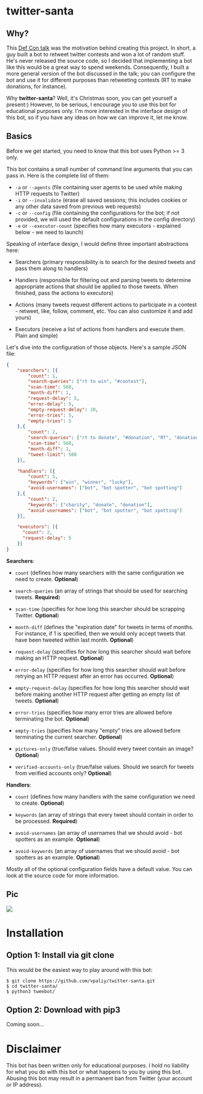 # twitter-santa

## Why?
This [Def Con talk](https://www.youtube.com/watch?v=iAOOdYsK7MM) was the motivation behind creating this project. In short, a guy built a bot to retweet twitter contests and won a lot of random stuff. He's never released the source code, so I decided that implementing a bot like this would be a great way to spend weekends. Consequently, I built a more general version of the bot discussed in the talk; you can configure the bot and use it for different purposes than retweeting contests (RT to make donations, for instance).

Why **twitter-santa**? Well, it's Christmas soon, you can get yourself a present:)
However, to be serious, I encourage you to use this bot for educational purposes only. I'm more interested in the interface design of this bot, so if you have any ideas on how we can improve it, let me know.

## Basics
Before we get started, you need to know that this bot uses Python >= 3 only.

This bot contains a small number of command line arguments that you can pass in.
Here is the complete list of them:
- `-a` or `--agents` (file containing user agents to be used while making HTTP requests to Twitter)
- `-i` or `--invalidate` (erase all saved sessions; this includes cookies or any other data saved from previous web requests)
- `-c` or `--config` (file containing the configurations for the bot; if not provided, we will used the default configurations in the config directory)
- `-e` or `--executor-count` (specifies how many executors - explained below - we need to launch)

Speaking of interface design, I would define three important abstractions here:
- Searchers (primary responsibility is to search for the desired tweets and pass them along to handlers)

- Handlers (responsible for filtering out and parsing tweets to determine appropriate actions that should be applied to those tweets. When finished, pass the actions to executors)

- Actions (many tweets request different actions to participate in a contest - retweet, like, follow, comment, etc. You can also customize it and add yours)

- Executors (receive a list of actions from handlers and execute them. Plain and simple)

Let's dive into the configuration of those objects. Here's a sample JSON file:

```json
{
    "searchers": [{
        "count": 1,
        "search-queries": ["rt to win", "#contest"],
        "scan-time": 560,
        "month-diff": 1,
        "request-delay": 5,
        "error-delay": 5,
        "empty-request-delay": 20,
        "error-tries": 5,
        "empty-tries": 5
    },{
        "count": 2,
        "search-queries": ["rt to donate", "#donation", "RT", "donation"],
        "scan-time": 560,
        "month-diff": 1,
        "tweet-limit": 500
    }],

    "handlers": [{
        "count": 5,
        "keywords": ["win", "winner", "lucky"],
        "avoid-usernames": ["bot", "bot spotter", "bot spotting"]
    },{
        "count": 2,
        "keywords": ["charity", "donate", "donation"],
        "avoid-usernames": ["bot", "bot spotter", "bot spotting"]
    }],

    "executors": [{
      "count": 2,
      "request-delay": 5
    }]
}
```

**Searchers**:
 - `count` (defines how many searchers with the same configuration we need to create. **Optional**)

 - `search-queries` (an array of strings that should be used for searching tweets. **Required**)

 - `scan-time` (specifies for how long this searcher should be scrapping Twitter. **Optional**)

 - `month-diff` (defines the "expiration date" for tweets in terms of months. For instance, if 1 is specified, then we would only accept tweets that have been tweeted within last month. **Optional**)

 - `request-delay` (specifies for how long this searcher should wait before making an HTTP request. **Optional**)

 - `error-delay` (specifies for how long this searcher should wait before retrying an HTTP request after an error has occurred. **Optional**)

 - `empty-request-delay` (specifies for how long this searcher should wait before making another HTTP request after getting an empty list of tweets. **Optional**)

 - `error-tries` (specifies how many error tries are allowed before terminating the bot. **Optional**)

 - `empty-tries` (specifies how many "empty" tries are allowed before terminating the current searcher. **Optional**)

 - `pictures-only` (true/false values. Should every tweet contain an image? **Optional**)

 - `verified-accounts-only` (true/false values. Should we search for tweets from verified accounts only? **Optional**)


**Handlers**:
  - `count` (defines how many handlers with the same configuration we need to create. **Optional**)

  - `keywords` (an array of strings that every tweet should contain in order to be processed. **Required**)

  - `avoid-usernames` (an array of usernames that we should avoid - bot spotters as an example. **Optional**)

  - `avoid-keywords` (an array of usernames that we should avoid - bot spotters as an example. **Optional**)


Mostly all of the optional configuration fields have a default value. You can look at the source code for more information.

## Pic
<img src="https://github.com/vpaliy/twitter-santa/blob/master/art/final.jpg" />

# Installation

## Option 1: Install via git clone

This would be the easiest way to play around with this bot:
```
$ git clone https://github.com/vpaliy/twitter-santa.git
$ cd twitter-santa/
$ python3 tweebot/
```

## Option 2: Download with pip3
 Coming soon...

# Disclaimer
This bot has been written only for educational purposes.
I hold no liability for what you do with this bot or what happens to you by using this bot.
Abusing this bot may result in a permanent ban from Twitter (your account or IP address).
